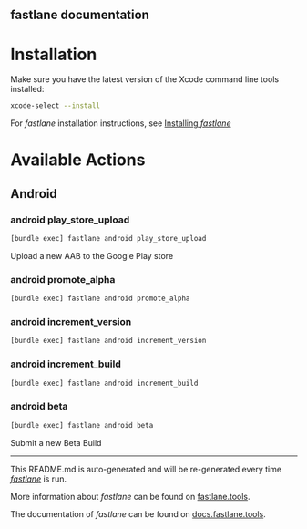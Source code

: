 ## fastlane documentation

# Installation

Make sure you have the latest version of the Xcode command line tools installed:

```sh
xcode-select --install
```

For _fastlane_ installation instructions, see [Installing _fastlane_](https://docs.fastlane.tools/#installing-fastlane)

# Available Actions

## Android

### android play_store_upload

```sh
[bundle exec] fastlane android play_store_upload
```

Upload a new AAB to the Google Play store

### android promote_alpha

```sh
[bundle exec] fastlane android promote_alpha
```



### android increment_version

```sh
[bundle exec] fastlane android increment_version
```

### android increment_build

```sh
[bundle exec] fastlane android increment_build
```

### android beta

```sh
[bundle exec] fastlane android beta
```

Submit a new Beta Build

---

This README.md is auto-generated and will be re-generated every time [_fastlane_](https://fastlane.tools) is run.

More information about _fastlane_ can be found on [fastlane.tools](https://fastlane.tools).

The documentation of _fastlane_ can be found on [docs.fastlane.tools](https://docs.fastlane.tools).
